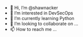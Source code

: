 - 👋 Hi, I’m @shawnacker
- 👀 I’m interested in DevSecOps
- 🌱 I’m currently learning Python
- 💞️ I’m looking to collaborate on ...
- 📫 How to reach me ...

<!---
shawnacker/shawnacker is a ✨ special ✨ repository because its `README.md` (this file) appears on your GitHub profile.
You can click the Preview link to take a look at your changes.
--->
